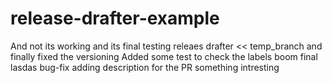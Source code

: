 # release-drafter-example
And not its working and its final
testing releaes drafter << temp_branch
and finally fixed the versioning
Added some test to check the labels
boom final
lasdas
bug-fix
adding description for the PR
something intresting
